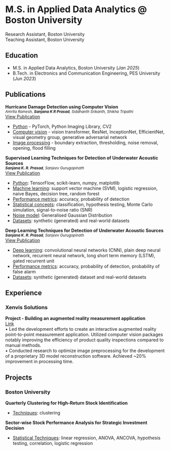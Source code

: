 # M.S. in Applied Data Analytics @ Boston University
Research Assistant, Boston University  
Teaching Assistant, Boston University

## Education
- M.S. in Applied Data Analytics, Boston University (_Jan 2025_)								       		
- B.Tech. in Electronics and Communication Engineering, PES University (_Jun 2023_)	

## Publications
**Hurricane Damage Detection using Computer Vision**  
<small> _Amrita Ramesh, **Sanjana K R Prasad**, Siddhanth Srikanth, Shikha Tripathi_ </small>  
[View Publication](assets/3591156.3591174.pdf)
- <u>Python</u> - PyTorch, Python Imaging Library, CV2
- <u>Computer vision</u> - vision transformer, ResNet, InceptionNet, EfficientNet, visual geometry group, generative adversarial network
- <u>Image processing</u> - boundary extraction, thresholding, noise removal, opening, flood filling
  
**Supervised Learning Techniques for Detection of Underwater Acoustic Sources**  
<small> _**Sanjana K. R. Prasad**, Sanjeev Gurugopinath_ </small>  
[View Publication](assets/Supervised_Learning_Techniques_for_Detection_of_Underwater_Acoustic_Sources.pdf)
- <u>Python</u>: TensorFlow, scikit-learn, numpy, matplotlib
- <u>Machine learning</u>: support vector machine (SVM), logistic regression, naive Bayes, decision tree, random forest
- <u>Performance metrics</u>: accuracy, probability of detection
- <u>Statistical concepts</u>: classification, hypothesis testing, Monte Carlo simulation, signal-to-noise ratio (SNR)
- <u>Noise model</u>: Generalised Gaussian Distribution
- <u>Datasets</u>: synthetic (generated) and real-world datasets
  
**Deep Learning Techniques for Detection of Underwater Acoustic Sources**  
<small> _**Sanjana K. R. Prasad**, Sanjeev Gurugopinath_ </small>  
[View Publication](assets/Deep_Learning_Techniques_for_Detection_of_Underwater_Acoustic_Sources.pdf)
- <u>Deep learning</u>: convolutional neural networks (CNN), plain deep neural network, recurrent neural network, long short term memory (LSTM), gated recurrent unit
- <u>Performance metrics</u>: accuracy, probability of detection, probability of false alarm
- <u>Datasets</u>: synthetic (generated) dataset and real-world datasets


## Experience
### Xenvis Solutions
**Project - Building an augmented reality measurement application**  
[Link](https://www.xenvis.com/measurements-using-augmented-reality/)  
•	Led the development efforts to create an interactive augmented reality point-to-point measurement application. Utilized computer vision packages notably improving the efficiency of product quality inspections compared to manual methods.  
•	Conducted research to optimize image preprocessing for the development of a proprietary 3D model reconstruction software. Achieved ~20% improvement in processing time.


## Projects
### Boston University

**Quarterly Clustering for High-Return Stock Identification**  
- <u>Techniques</u>: clustering

**Sector-wise Stock Performance Analysis for Strategic Investment Decision**  
- <u>Statistical Techniques</u>: linear regression, ANOVA, ANCOVA, hypothesis testing, correlation, logistic regression




